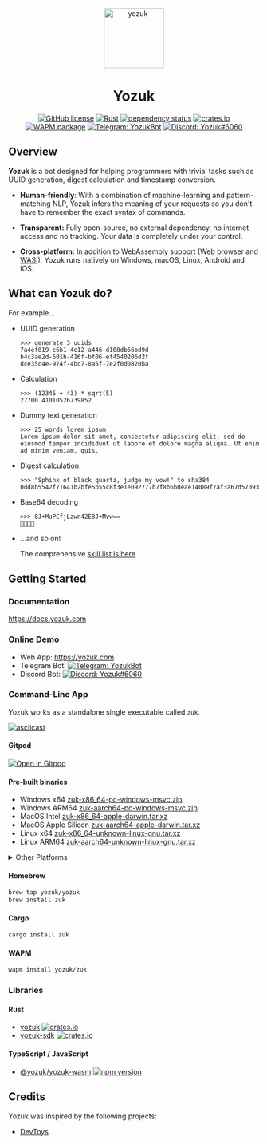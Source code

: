<div align="center">
<img alt="yozuk" src="https://github.com/yozuk/yozuk/blob/main/images/yozuk.png?raw=true" width="120" />

# Yozuk

[![GitHub license](https://img.shields.io/github/license/yozuk/yozuk.svg)](https://github.com/yozuk/yozuk/blob/main/LICENSE)
[![Rust](https://github.com/yozuk/yozuk/actions/workflows/rust.yml/badge.svg)](https://github.com/yozuk/yozuk/actions/workflows/rust.yml)
[![dependency status](https://deps.rs/repo/github/yozuk/yozuk/status.svg)](https://deps.rs/repo/github/yozuk/yozuk)
[![crates.io](https://img.shields.io/crates/v/yozuk.svg)](https://crates.io/crates/yozuk)
[![WAPM package](https://wapm.io/package/yozuk/zuk/badge.svg?style=flat)](https://wapm.io/package/yozuk/zuk)
[![Telegram: YozukBot](https://img.shields.io/badge/Telegram-@YozukBot-blue?logo=telegram)](https://t.me/YozukBot)
[![Discord: Yozuk#6060](https://img.shields.io/badge/Bot-Yozuk%236060-white?color=5865F2&logo=discord&logoColor=white)](https://discord.com/api/oauth2/authorize?client_id=989503720473636914&permissions=100352&scope=bot)
</div>

## Overview

**Yozuk** is a bot designed for helping programmers with trivial tasks such as UUID generation, digest calculation and timestamp conversion.

- **Human-friendly**: With a combination of machine-learning and pattern-matching NLP, Yozuk infers the meaning of your requests so you don't have to remember the exact syntax of commands.

- **Transparent:** Fully open-source, no external dependency, no internet access and no tracking. Your data is completely under your control.

- **Cross-platform:** In addition to WebAssembly support (Web browser and [WASI](https://wasi.dev/)), Yozuk runs natively on Windows, macOS, Linux, Android and iOS.

## What can Yozuk do?

For example...

- UUID generation

  ```
  >>> generate 3 uuids
  7a4ef819-c6b1-4e12-a446-d108db66bd9d
  b4c3ae2d-601b-416f-bf06-ef4540206d2f
  dce35c4e-974f-4bc7-8a5f-7e2f0d0820ba
  ```

- Calculation

  ```
  >>> (12345 + 43) * sqrt(5)
  27700.41010526739852
  ```

- Dummy text generation

  ```
  >>> 25 words lorem ipsum
  Lorem ipsum dolor sit amet, consectetur adipiscing elit, sed do eiusmod tempor incididunt ut labore et dolore magna aliqua. Ut enim ad minim veniam, quis.
  ```

- Digest calculation

  ```
  >>> "Sphinx of black quartz, judge my vow!" to sha384
  0dd8b5542f71641b2bfe5b55c8f3e1e092777b7f8b6b0eae14089f7af3a67d57093a7c19c21d003c11e8cceae6b9e29e
  ```

- Base64 decoding

  ```
  >>> 8J+MuPCfjLzwn42E8J+Mvw==
  🌸🌼🍄🌿
  ```

- ...and so on!

  The comprehensive [skill list is here](https://docs.yozuk.com/docs/skills/).

## Getting Started

### Documentation

https://docs.yozuk.com

### Online Demo

 - Web App: https://yozuk.com
 - Telegram Bot: [![Telegram: YozukBot](https://img.shields.io/badge/Telegram-@YozukBot-blue?logo=telegram)](https://t.me/YozukBot)
 - Discord Bot: [![Discord: Yozuk#6060](https://img.shields.io/badge/Bot-Yozuk%236060-white?color=5865F2&logo=discord&logoColor=white)](https://discord.com/api/oauth2/authorize?client_id=989503720473636914&permissions=100352&scope=bot)

### Command-Line App

Yozuk works as a standalone single executable called `zuk`.

[![asciicast](https://asciinema.org/a/510703.svg)](https://asciinema.org/a/510703)

#### Gitpod

 [![Open in Gitpod](https://gitpod.io/button/open-in-gitpod.svg)](https://gitpod.io/#https://github.com/yozuk/yozuk)

#### Pre-built binaries

- Windows x64 [zuk-x86_64-pc-windows-msvc.zip](https://github.com/yozuk/yozuk/releases/latest/download/zuk-x86_64-pc-windows-msvc.zip)
- Windows ARM64 [zuk-aarch64-pc-windows-msvc.zip](https://github.com/yozuk/yozuk/releases/latest/download/zuk-aarch64-pc-windows-msvc.zip)
- MacOS Intel [zuk-x86_64-apple-darwin.tar.xz](https://github.com/yozuk/yozuk/releases/latest/download/zuk-x86_64-apple-darwin.tar.xz)
- MacOS Apple Silicon [zuk-aarch64-apple-darwin.tar.xz](https://github.com/yozuk/yozuk/releases/latest/download/zuk-aarch64-apple-darwin.tar.xz)
- Linux x64 [zuk-x86_64-unknown-linux-gnu.tar.xz](https://github.com/yozuk/yozuk/releases/latest/download/zuk-x86_64-unknown-linux-gnu.tar.xz)
- Linux ARM64 [zuk-aarch64-unknown-linux-gnu.tar.xz](https://github.com/yozuk/yozuk/releases/latest/download/zuk-aarch64-unknown-linux-gnu.tar.xz)

<details>
  <summary>Other Platforms</summary>

- Linux ARMv7 [zuk-armv7-unknown-linux-gnueabihf.tar.xz](https://github.com/yozuk/yozuk/releases/latest/download/zuk-armv7-unknown-linux-gnueabihf.tar.xz)
- Linux ARM64 Android (Termux) [zuk-aarch64-linux-android.tar.xz](https://github.com/yozuk/yozuk/releases/latest/download/zuk-aarch64-linux-android.tar.xz)

</details>

#### Homebrew

```bash
brew tap yozuk/yozuk
brew install zuk
```

#### Cargo

```bash
cargo install zuk
```

#### WAPM

```bash
wapm install yozuk/zuk
```

### Libraries

#### Rust

- [yozuk](https://crates.io/crates/yozuk) [![crates.io](https://img.shields.io/crates/v/yozuk.svg)](https://crates.io/crates/yozuk)
- [yozuk-sdk](https://crates.io/crates/yozuk-sdk) [![crates.io](https://img.shields.io/crates/v/yozuk-sdk.svg)](https://crates.io/crates/yozuk-sdk)

#### TypeScript / JavaScript

- [@yozuk/yozuk-wasm](https://www.npmjs.com/package/@yozuk/yozuk-wasm) [![npm version](https://badge.fury.io/js/@yozuk%2Fyozuk-wasm.svg)](https://badge.fury.io/js/@yozuk%2Fyozuk-wasm)

## Credits

Yozuk was inspired by the following projects:

- [DevToys](https://github.com/veler/DevToys)

